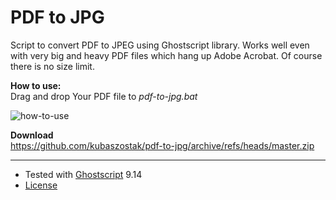 # PDF to JPG

Script to convert PDF to JPEG using Ghostscript library. Works well
even with very big and heavy PDF files which hang up Adobe Acrobat. 
Of course there is no size limit.


**How to use:**   
Drag and drop Your PDF file to _pdf-to-jpg.bat_

![how-to-use](https://user-images.githubusercontent.com/4609437/151794255-96fe05bf-1b61-4e1e-b168-e8742933c308.gif)

**Download**   
<https://github.com/kubaszostak/pdf-to-jpg/archive/refs/heads/master.zip>

---



* Tested with [Ghostscript](https://ghostscript.com) 9.14 
* [License](https://ghostscript.com/releases/gsdnld.html)
